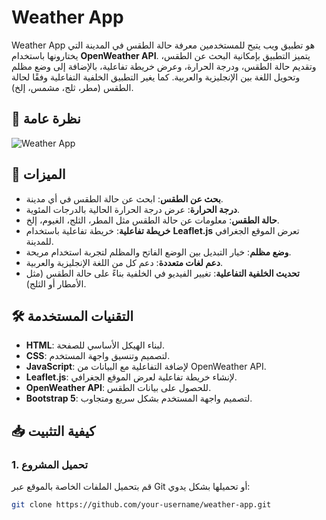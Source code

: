 # Weather App

Weather App هو تطبيق ويب يتيح للمستخدمين معرفة حالة الطقس في المدينة التي يختارونها باستخدام **OpenWeather API**. يتميز التطبيق بإمكانية البحث عن الطقس، وتقديم حالة الطقس، ودرجة الحرارة، وعرض خريطة تفاعلية، بالإضافة إلى وضع مظلم وتحويل اللغة بين الإنجليزية والعربية. كما يغير التطبيق الخلفية التفاعلية وفقًا لحالة الطقس (مطر، ثلج، مشمس، إلخ).

## 📸 نظرة عامة

![Weather App](assets/screenshot.png)

## 🚀 الميزات

- **بحث عن الطقس**: ابحث عن حالة الطقس في أي مدينة.
- **درجة الحرارة**: عرض درجة الحرارة الحالية بالدرجات المئوية.
- **حالة الطقس**: معلومات عن حالة الطقس مثل المطر، الثلج، الغيوم، إلخ.
- **خريطة تفاعلية**: خريطة تفاعلية باستخدام **Leaflet.js** تعرض الموقع الجغرافي للمدينة.
- **وضع مظلم**: خيار التبديل بين الوضع الفاتح والمظلم لتجربة استخدام مريحة.
- **دعم لغات متعددة**: دعم كل من اللغة الإنجليزية والعربية.
- **تحديث الخلفية التفاعلية**: تغيير الفيديو في الخلفية بناءً على حالة الطقس (مثل الأمطار أو الثلج).

## 🛠 التقنيات المستخدمة

- **HTML**: لبناء الهيكل الأساسي للصفحة.
- **CSS**: لتصميم وتنسيق واجهة المستخدم.
- **JavaScript**: لإضافة التفاعلية مع البيانات من OpenWeather API.
- **Leaflet.js**: لإنشاء خريطة تفاعلية لعرض الموقع الجغرافي.
- **OpenWeather API**: للحصول على بيانات الطقس.
- **Bootstrap 5**: لتصميم واجهة المستخدم بشكل سريع ومتجاوب.

## 📥 كيفية التثبيت

### 1. تحميل المشروع
قم بتحميل الملفات الخاصة بالموقع عبر Git أو تحميلها بشكل يدوي:
```bash
git clone https://github.com/your-username/weather-app.git
